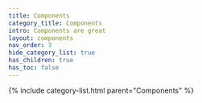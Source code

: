 ```yaml
---
title: Components
category_title: Components
intro: Components are great
layout: components
nav_order: 3
hide_category_list: true
has_children: true
has_toc: false
---
```


{% include category-list.html parent="Components" %}

